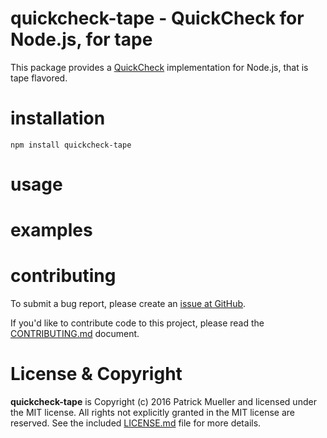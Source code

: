quickcheck-tape - QuickCheck for Node.js, for tape
================================================================================

This package provides a [QuickCheck][] implementation for Node.js, that is
tape flavored.


installation
================================================================================

    npm install quickcheck-tape


usage
================================================================================


examples
================================================================================




contributing
================================================================================

To submit a bug report, please create an [issue at GitHub][].

If you'd like to contribute code to this project, please read the
[CONTRIBUTING.md][] document.


License & Copyright
================================================================================

**quickcheck-tape** is Copyright (c) 2016 Patrick Mueller and licensed under the
MIT license. All rights not explicitly granted in the MIT license are reserved.
See the included [LICENSE.md][] file for more details.


<!-- ======================================================================= -->

[QuickCheck]: https://en.wikipedia.org/wiki/QuickCheck
[issue at GitHub]: https://github.com/pmuellr/quickcheck-tape/issues
[CONTRIBUTING.md]: CONTRIBUTING.md
[LICENSE.md]: LICENSE.md
